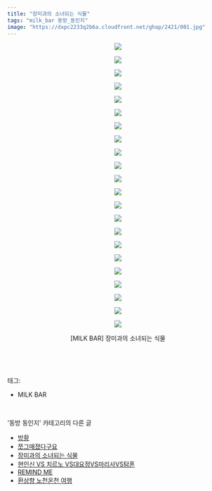 ```yaml
---
title: "장미과의 소녀되는 식물"
tags: "milk_bar 동방_동인지"
image: "https://dxpc2233q2b6a.cloudfront.net/ghap/2421/001.jpg"
---
```

<div class="article">
<p style="text-align: center; clear: none; float: none;"><img src="{{ site.imgserver3 }}/ghap/2421/001.jpg"/></p>
<p style="text-align: center; clear: none; float: none;"><img src="{{ site.imgserver3 }}/ghap/2421/002.jpg"/></p>
<p style="text-align: center; clear: none; float: none;"><img src="{{ site.imgserver3 }}/ghap/2421/003.jpg"/></p>
<p style="text-align: center; clear: none; float: none;"><img src="{{ site.imgserver3 }}/ghap/2421/004.jpg"/></p>
<p style="text-align: center; clear: none; float: none;"><img src="{{ site.imgserver3 }}/ghap/2421/005.jpg"/></p>
<p style="text-align: center; clear: none; float: none;"><img src="{{ site.imgserver3 }}/ghap/2421/006.jpg"/></p>
<p style="text-align: center; clear: none; float: none;"><img src="{{ site.imgserver3 }}/ghap/2421/007.jpg"/></p>
<p style="text-align: center; clear: none; float: none;"><img src="{{ site.imgserver3 }}/ghap/2421/008.jpg"/></p>
<p style="text-align: center; clear: none; float: none;"><img src="{{ site.imgserver3 }}/ghap/2421/009.jpg"/></p>
<p style="text-align: center; clear: none; float: none;"><img src="{{ site.imgserver3 }}/ghap/2421/010.jpg"/></p>
<p style="text-align: center; clear: none; float: none;"><img src="{{ site.imgserver3 }}/ghap/2421/011.jpg"/></p>
<p style="text-align: center; clear: none; float: none;"><img src="{{ site.imgserver3 }}/ghap/2421/012.jpg"/></p>
<p style="text-align: center; clear: none; float: none;"><img src="{{ site.imgserver3 }}/ghap/2421/013.jpg"/></p>
<p style="text-align: center; clear: none; float: none;"><img src="{{ site.imgserver3 }}/ghap/2421/014.jpg"/></p>
<p style="text-align: center; clear: none; float: none;"><img src="{{ site.imgserver3 }}/ghap/2421/015.jpg"/></p>
<p style="text-align: center; clear: none; float: none;"><img src="{{ site.imgserver3 }}/ghap/2421/016.jpg"/></p>
<p style="text-align: center; clear: none; float: none;"><img src="{{ site.imgserver3 }}/ghap/2421/017.jpg"/></p>
<p style="text-align: center; clear: none; float: none;"><img src="{{ site.imgserver3 }}/ghap/2421/018.jpg"/></p>
<p style="text-align: center; clear: none; float: none;"><img src="{{ site.imgserver3 }}/ghap/2421/019.jpg"/></p>
<p style="text-align: center; clear: none; float: none;"><img src="{{ site.imgserver3 }}/ghap/2421/020.jpg"/></p>
<p style="text-align: center; clear: none; float: none;"><img src="{{ site.imgserver3 }}/ghap/2421/021.jpg"/></p>
<p style="text-align: center; clear: none; float: none;"><img src="{{ site.imgserver3 }}/ghap/2421/022.jpg"/></p>
<p style="text-align: center; clear: none; float: none;">[MILK BAR] 장미과의 소녀되는 식물</p>
<p><br/></p>
</div><br/>
<div class="tagTrail">
<p>태그: </p>
<ul>
<li>MILK BAR</li>
</ul>
</div><br/>
<div class="another">
<p>'동방 동인지' 카테고리의 다른 글</p>
<ul>
<li><a href="/ghap_2423">방황</a></li>
<li><a href="/ghap_2422">쪼그매졌다구요</a></li>
<li><a href="/ghap_2421">장미과의 소녀되는 식물</a></li>
<li><a href="/ghap_2420">현인신 VS 치르노 VS대요정VS마리사VS탐폰</a></li>
<li><a href="/ghap_2419">REMIND ME</a></li>
<li><a href="/ghap_2417">환상향 노천온천 여행</a></li>
</ul>
</div><br/>
<div class="cb_module cb_fluid">
<div class="cb_wrt cb_profile">
</div><!-- commentList close -->
</div><br/>
